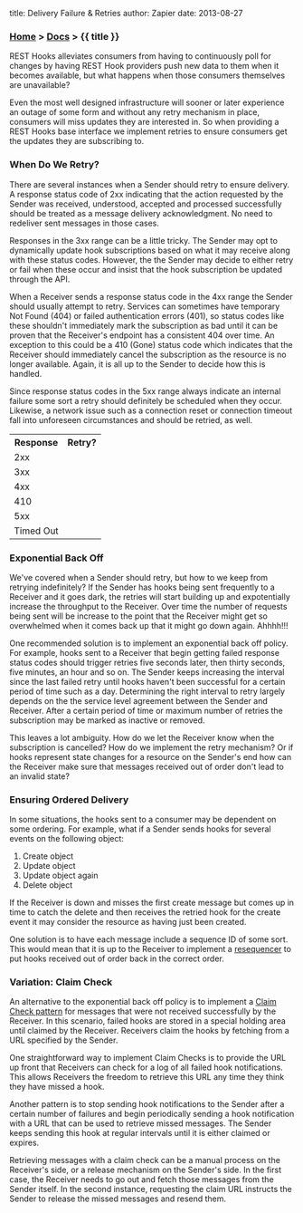 title: Delivery Failure & Retries
author: Zapier
date: 2013-08-27


### [Home](/) > [Docs](/docs/) > {{ title }}

REST Hooks alleviates consumers from having to continuously poll for changes by having REST Hook providers push new data to them when it becomes available, but what happens when those consumers themselves are unavailable?

Even the most well designed infrastructure will sooner or later experience an outage of some form and without any retry mechanism in place, consumers will miss updates they are interested in. So when providing a REST Hooks base interface we implement retries to ensure consumers get the updates they are subscribing to. 


### When Do We Retry?

There are several instances when a Sender should retry to ensure
delivery. A response status code of 2xx indicating that the action
requested by the Sender was received, understood, accepted and processed
successfully should be treated as a message delivery acknowledgment. No
need to redeliver sent messages in those cases. 

Responses in the 3xx range can be a little tricky. The Sender may
opt to dynamically update hook subscriptions based on what it may
receive along with these status codes. However, the
the Sender may decide to either retry or fail when these occur and insist that the
hook subscription be updated through the API.

When a Receiver sends a response status code in the 4xx range the Sender
should usually attempt to retry. Services can sometimes have temporary 
Not Found (404) or failed authentication errors (401), so status codes
like these shouldn't immediately mark the subscription as bad until it
can be proven that the Receiver's endpoint has a consistent 404 over
time. An exception to this could be a 410 (Gone) status code which indicates
that the Receiver should immediately cancel the subscription as the
resource is no longer available. Again, it is all up to the Sender to
decide how this is handled.

Since response status codes in the 5xx range always indicate an internal
failure some sort a retry should definitely be scheduled when they
occur. Likewise, a network issue such as a connection reset or connection
timeout fall into unforeseen circumstances and should be retried, as well.

<table>
  <tr>
    <th>Response</th>
    <th>Retry?</th>
  </tr>
  <tr>
    <td>2xx</td>
    <td><i class="icon-remove-sign"></i></td>
  </tr>
  <tr>
    <td>3xx</td>
    <td><i class="icon-remove-sign"></i></td>
  </tr>
  <tr>
    <td>4xx</td>
    <td><i class="icon-check-sign success"></i></td>
  </tr>
  <tr>
    <td>410</td>
    <td><i class="icon-remove-sign"></i></td>
  </tr>
  <tr>
    <td>5xx</td>
    <td><i class="icon-check-sign success"></i></td>
  </tr>
  <tr>
    <td>Timed Out</td>
    <td><i class="icon-check-sign success"></i></td>
  </tr>
</table>

### Exponential Back Off

We've covered when a Sender should retry, but how to we keep from
retrying indefinitely? If the Sender has hooks being sent frequently to
a Receiver and it goes dark, the retries will start building up and
expotentially increase the throughput to the Receiver. Over time the
number of requests being sent will be increase to the point that the 
Receiver might get so overwhelmed when it comes back up that
it might go down again. Ahhhh!!!

One recommended solution is to implement an exponential back off policy.
For example, hooks sent to a Receiver that begin getting failed response
status codes should trigger retries five seconds later, then thirty
seconds, five minutes, an hour and so on. The Sender keeps increasing
the interval since the last failed retry until hooks haven't been
successful for a certain period of time such as a day. Determining the
right interval to retry largely depends on the the service level
agreement between the Sender and Receiver. After a certain period of
time or maximum number of retries the subscription may be marked as inactive or removed.

This leaves a lot ambiguity. How do we let the Receiver know when the
subscription is cancelled? How do we implement the retry mechanism? Or
if hooks represent state changes for a resource on the Sender's end how
can the Receiver make sure that messages received out of order don't
lead to an invalid state?


### Ensuring Ordered Delivery

In some situations, the hooks sent to a consumer may be dependent on
some ordering. For example, what if a Sender sends hooks for several
events on the following object:

1. Create object
2. Update object
3. Update object again
4. Delete object

If the Receiver is down and misses the first create message but comes up
in time to catch the delete and then receives the retried hook for the
create event it may consider the resource as having just been created. 

One solution is to have each message include a sequence ID of some sort.
This would mean that it is up to the Receiver to implement a
[resequencer](http://www.enterpriseintegrationpatterns.com/Resequencer.html)
to put hooks received out of order back in the correct order.

### Variation: Claim Check

An alternative to the exponential back off policy is to implement a
[Claim Check pattern](http://eaipatterns.com/StoreInLibrary.html) for
messages that were not received successfully by the Receiver. In this
scenario, failed hooks are stored in a special holding area until
claimed by the Receiver. Receivers claim the hooks by fetching from a
URL specified by the Sender. 

One straightforward way to implement Claim Checks is to provide the URL
up front that Receivers can check for a log of all failed hook
notifications. This allows Receivers the freedom to retrieve this URL any time they think they have missed a hook.

Another pattern is to stop sending hook notifications to the Sender
after a certain number of failures and begin periodically sending a hook
notification with a URL that can be used to retrieve missed messages. The Sender keeps sending this hook at regular intervals until it is either claimed or expires. 

Retrieving messages with a claim check can be a manual process on the Receiver's side, or a release mechanism on the Sender's side. In the first case, the Receiver needs to go out and fetch those messages from the Sender itself. In the second instance, requesting the claim URL instructs the Sender to release the missed messages and resend them.

